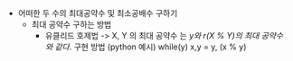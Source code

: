 * 어떠한 두 수의 최대공약수 및 최소공배수 구하기
  * 최대 공약수 구하는 방법
    * 유클리드 호제법 -> X, Y 의 최대 공약수 는 _y와 r(X % Y)의 최대 공약수와 같다_.
       구현 방법 (python 예시)
          while(y)
            x,y = y, (x % y) 
